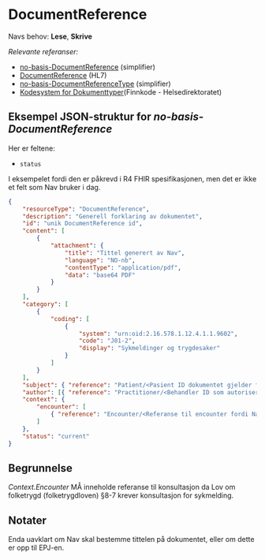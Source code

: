 # DocumentReference

Navs behov: **Lese**, **Skrive**

_Relevante referanser:_

- [no-basis-DocumentReference](https://simplifier.net/hl7norwayno-basis/nobasisdocumentreference) (simplifier)
- [DocumentReference](https://www.hl7.org/fhir/R4/documentreference.html) (HL7)
- [no-basis-DocumentReferenceType](https://simplifier.net/hl7norwayno-basis/no-basis-documentreference-type) (simplifier)
- [Kodesystem for Dokumenttyper](https://finnkode.helsedirektoratet.no/adm/collections/9602?q=9602)(Finnkode - Helsedirektoratet)

## Eksempel JSON-struktur for _no-basis-DocumentReference_

Her er feltene:

- `status`

I eksempelet fordi den er påkrevd i R4 FHIR spesifikasjonen, men det er ikke et felt som Nav bruker i dag.

```json
{
    "resourceType": "DocumentReference",
    "description": "Generell forklaring av dokumentet",
    "id": "unik DocumentReference id",
    "content": [
        {
            "attachment": {
                "title": "Tittel generert av Nav",
                "language": "NO-nb",
                "contentType": "application/pdf",
                "data": "base64 PDF"
            }
        }
    ],
    "category": [
        {
            "coding": [
                {
                    "system": "urn:oid:2.16.578.1.12.4.1.1.9602",
                    "code": "J01-2",
                    "display": "Sykmeldinger og trygdesaker"
                }
            ]
        }
    ],
    "subject": { "reference": "Patient/<Pasient ID dokumentet gjelder for>" },
    "author": [{ "reference": "Practitioner/<Behandler ID som autoriserte dokumentet>" }],
    "context": {
        "encounter": [
            { "reference": "Encounter/<Referanse til encounter fordi Nav loven krever konsultasjon for sykmelding>" }
        ]
    },
    "status": "current"
}
```

## Begrunnelse

_Context.Encounter_ MÅ inneholde referanse til konsultasjon da Lov om folketrygd (folketrygdloven) §8-7 krever konsultasjon for sykmelding.

## Notater

Enda uavklart om Nav skal bestemme tittelen på dokumentet, eller om dette er opp til EPJ-en.
